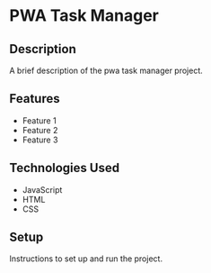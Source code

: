 # PWA Task Manager

## Description

A brief description of the pwa task manager project.

## Features

- Feature 1
- Feature 2
- Feature 3

## Technologies Used

- JavaScript
- HTML
- CSS

## Setup

Instructions to set up and run the project.
